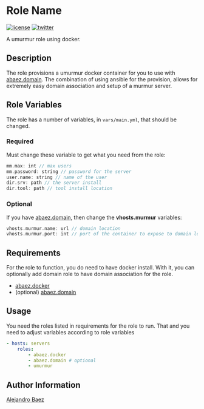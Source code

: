 Role Name
=========
[![license][2i]][2p]
[![twitter][3i]][3p]

A umurmur role using docker.

Description
-----------

The role provisions a umurmur docker container for you to use with [abaez.domain][4]. The combination of using ansible for the provision, allows for extremely easy domain association and setup of a murmur server.

Role Variables
--------------

The role has a number of variables, in `vars/main.yml`, that should be changed.

### Required
Must change these variable to get what you need from the role:

``` rust
mm.max: int // max users
mm.password: string // password for the server
user.name: string // name of the user
dir.srv: path // the server install
dir.tool: path // tool install location
```

### Optional
If you have [abaez.domain][4], then change the **vhosts.murmur** variables:

``` rust
vhosts.murmur.name: url // domain location
vhosts.murmur.port: int // port of the container to expose to domain location
```


Requirements
------------

For the role to function, you do need to have docker install. With it, you can optionally add domain role to have domain association for the role.

* [abaez.docker][5]
* (optional) [abaez.domain][4]

Usage
-----

You need the roles listed in requirements for the role to run. That and you need to adjust variables according to role variables

``` yaml
- hosts: servers
    roles:
        - abaez.docker
        - abaez.domain # optional
        - umurmur
```

Author Information
------------------

[Alejandro Baez][1]

[1]: https://keybase.io/baez
[2i]: https://img.shields.io/badge/license-BSD_2-green.svg
[2p]: ./LICENSE
[3i]: https://img.shields.io/badge/twitter-a_baez-blue.svg
[3p]: https://twitter.com/a_baez
[4]: https://galaxy.ansible.com/abaez/domain
[5]: https://galaxy.ansible.com/abaez/docker

